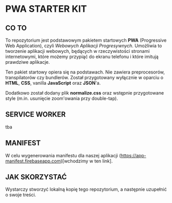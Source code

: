 # PWA STARTER KIT

## CO TO

To repozytorium jest podstawowym pakietem startowych **PWA** (Progressive Web Application), czyli *Webowych Aplikacji Progresywnych*.
Umożliwia to tworzenie aplikacji webowych, będących w rzeczywistości stronami internetowymi, które możemy przypiąć do ekranu telefonu i które imitują prawdziwe aplikacje.

Ten pakiet startowy opiera się na podstawach. Nie zawiera preprocesorów, transpilatorów czy bundlerów. 
Został przygotowany wyłącznie w oparciu o **HTML**, **CSS**, vanilla **JavaScript** oraz **JSON**'a.

Dodatkowo został dodany plik **normalize.css** oraz wstępnie przygotowane style (m.in. usunięcie zoom'owania przy double-tap).

## SERVICE WORKER

tba

## MANIFEST

W celu wygenerowania manifestu dla naszej aplikacji (https://app-manifest.firebaseapp.com)[wchodzimy w ten link].

## JAK SKORZYSTAĆ

Wystarczy stworzyć lokalną kopię tego repozytorium, a następnie uzupełnić o swoje treści.